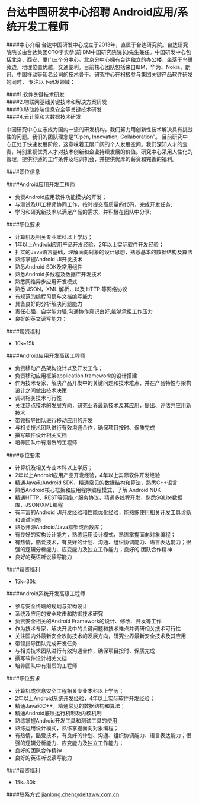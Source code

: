 台达中国研发中心招聘 Android应用/系统开发工程师
==========

####中心介绍
台达中国研发中心成立于2013年，直属于台达研究院。台达研究院院长由台达集团CTO李实恭(前IBM中国研究院院长)先生兼任。中国研发中心包括北京、西安、厦门三个分中心。北京分中心拥有台达独立的办公楼，坐落于鸟巢旁边，地理位置优越，交通便利。目前核心团队包括来自IBM、华为、Nokia、朗讯、中国移动等知名公司的技术骨干。研究中心在积极参与集团关键产品软件研发的同时，
专注以下研发领域： 
  
####1.软件关键技术研发  
####2.物联网基础关键技术和解决方案研发  
####3.移动终端信息安全等关键技术研发  
####4.云计算和大数据技术研发  
  
中国研究中心立志成为国内一流的研发机构，我们努力用创新性技术解决具有挑战性的问题。我们的团队理念是“Open, Innovation, Collaboration”。 目前研究中心正处于快速发展阶段，这意味着无限广阔的个人发展空间。我们深知人才的宝贵，特别重视优秀人才对技术创新和企业持续发展的价值。研究中心采用人性化的管理，提供舒适的工作条件及培训机会，并提供优厚的薪资和完善的福利。 

####职位信息

####Android应用开发工程师
- 负责Android应用软件功能模块的开发；
- 与测试及UI工程师协同工作，按时提交高质量的代码，完成开发任务;
- 学习和研究新技术以满足产品的需求，并积极在团队中分享;

####职位要求
- 计算机及相关专业本科以上学历；
- 1年以上Android应用产品开发经验，2年以上实际软件开发经验； 
- 扎实的Java语言基础，理解面向对象的设计思想，熟悉基本的数据结构及算法 
- 熟练掌握Android UI开发技术 
- 熟悉Android SDK及常用组件 
- 熟悉Android多线程及数据库开发技术 
- 熟悉网络异步应用开发模式 
- 熟悉 JSON，XML 解析，以及 HTTP 等网络协议 
- 有规范的编程习惯与文档编写能力 
- 具备良好的分析解决问题能力 
- 责任心强，自学能力强,沟通协作意识良好,能够承担工作压力
- 良好的英文读写能力； 

####薪资福利
- 10k~15k  

####Android应用开发高级工程师
- 负责移动产品架构设计以及开发工作； 
- 负责移动应用框架application framework的设计搭建 
- 作为技术专家，解决产品开发中的关键问题和技术难点，并在产品特性与架构设计之间做出技术决策 
- 调研相关技术可行性 
- 关注热点技术的发展方向，研究业界最新技术及其应用，提出、评估并应用新技术 
- 带领指导团队进行移动应用的开发 
- 与相关技术团队进行有效沟通合作，确保项目按时、保质完成 
- 撰写软件设计相关文档 
- 培养团队中有潜质的工程师 

####职位要求
- 计算机及相关专业本科以上学历； 
- 2年以上Android应用产品开发经验，4年以上实际软件开发经验 
- 精通Java和Android SDK，精通常见的数据结构和算法，熟悉C++语言 
- 熟悉Android核心框架和应用程序编程模式，了解 Android NDK 
- 精通HTTP、REST等网络／服务协议，精通多线程开发，熟悉SQLite数据库，JSON/XML编程 
- 有丰富的Android UI开发经验和性能优化经验，能熟练使用相关开发工具诊断和调试问题 
- 熟悉开源Android/Java框架或函数库； 
- 有良好的架构设计能力，熟练运用设计模式，熟练掌握面向对象编程； 
- 有热情，酷爱技术，有良好的计划、沟通、组织协调能力、语言表达能力；很强的逻辑分析能力、应变能力及独立工作能力；良好的   团队合作精神 
- 良好的英语听说读写能力 

####薪资福利
- 15k~30k  

####Android系统开发高级工程师
- 参与安全终端的规划与架构设计 
- 系统及应用的安全攻击和防御技术研究 
- 负责安全相关的Android Framework的设计、修改、开发等工作 
- 作为技术专家，解决开发中的关键问题和技术难点并调研相关技术可行性 
- 关注国内外最新安全攻防技术的发展方向，研究业界最新安全技术及其应用 
- 带领指导团队完成开发任务 
- 与相关技术团队进行有效沟通合作，确保项目按时、保质完成 
- 撰写软件设计相关文档 
- 培养团队中有潜质的工程师 

####职位要求
- 计算机或信息安全工程相关专业本科以上学历； 
- 2年以上Android系统开发经验，4年以上实际软件开发经验； 
- 精通Java和C++，精通常见的数据结构和算法； 
- 精通Android底层运行机制及内核机制 
- 熟练掌握Android开发工具和测试工具的使用 
- 熟练运用设计模式，熟练掌握面向对象编程； 
- 有热情，酷爱技术，有良好的计划、沟通、组织协调能力、语言表达能力；很强的逻辑分析能力、应变能力及独立工作能力；
- 良好的团队合作精神 
- 良好的英语听说读写能力 

####薪资福利
- 15k~30k  

####联系方式
[jianlong.chen@deltaww.com.cn](mailto:jianlong.chen@deltaww.com.cn) 

